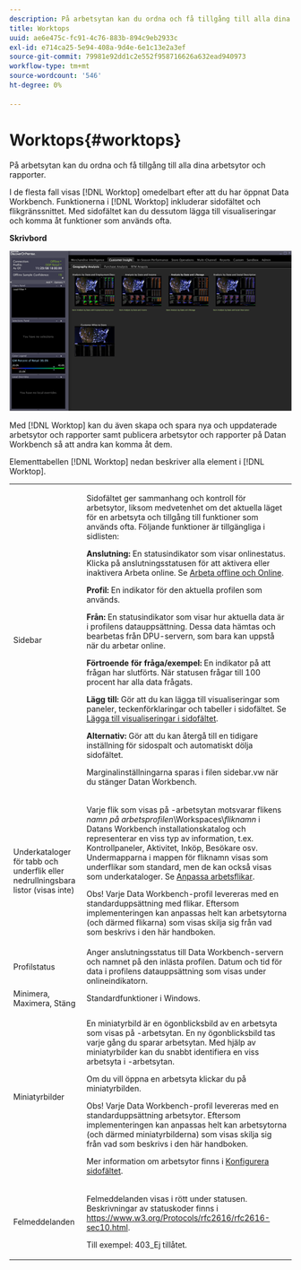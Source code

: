 ```yaml
---
description: På arbetsytan kan du ordna och få tillgång till alla dina arbetsytor och rapporter.
title: Worktops
uuid: ae6e475c-fc91-4c76-883b-894c9eb2933c
exl-id: e714ca25-5e94-408a-9d4e-6e1c13e2a3ef
source-git-commit: 79981e92dd1c2e552f958716626a632ead940973
workflow-type: tm+mt
source-wordcount: '546'
ht-degree: 0%

---
```


# Worktops{#worktops}

På arbetsytan kan du ordna och få tillgång till alla dina arbetsytor och rapporter.

I de flesta fall visas [!DNL Worktop] omedelbart efter att du har öppnat Data Workbench. Funktionerna i [!DNL Worktop] inkluderar sidofältet och flikgränssnittet. Med sidofältet kan du dessutom lägga till visualiseringar och komma åt funktioner som används ofta.

**Skrivbord**

![](assets/client-wktp.png)

Med [!DNL Worktop] kan du även skapa och spara nya och uppdaterade arbetsytor och rapporter samt publicera arbetsytor och rapporter på Datan Workbench så att andra kan komma åt dem.

Elementtabellen [!DNL Worktop] nedan beskriver alla element i [!DNL Worktop].

<table id="table_CB1DBB7DE8E2450A8C57601531BBD689">
 <tbody>
  <tr>
   <td colname="col1"> Sidebar </td>
   <td colname="col2"> <p>Sidofältet ger sammanhang och kontroll för arbetsytor, liksom medvetenhet om det aktuella läget för en arbetsyta och tillgång till funktioner som används ofta. Följande funktioner är tillgängliga i sidlisten: </p> <p> <b>Anslutning:</b> En statusindikator som visar onlinestatus. Klicka på anslutningsstatusen för att aktivera eller inaktivera <span class="wintitle"> Arbeta online</span>. Se <a href="../../home/c-get-started/c-off-on.md#concept-cef8758ede044b18b3558376c5eb9f54"> Arbeta offline och Online</a>. </p> <p> <b>Profil:</b> En indikator för den aktuella profilen som används. </p> <p> <b>Från:  </b>En statusindikator som visar hur aktuella data är i profilens datauppsättning. Dessa data hämtas och bearbetas från DPU-servern, som bara kan uppstå när du arbetar online. </p> <p> <b>Förtroende för fråga/exempel:</b> En indikator på att frågan har slutförts. När statusen frågar till 100 procent har alla data frågats. </p> <p> <b>Lägg till:</b> Gör att du kan lägga till visualiseringar som paneler, teckenförklaringar och tabeller i sidofältet. Se <a href="../../home/c-get-started/c-config-sidebar.md#section-666f70a405db4f8d8eaffa567ffcac06"> Lägga till visualiseringar i sidofältet</a>. </p> <p> <b>Alternativ:</b> Gör att du kan återgå till en tidigare inställning för sidospalt och automatiskt dölja sidofältet. </p> <p>Marginalinställningarna sparas i filen <span class="filepath"> sidebar.vw</span> när du stänger Datan Workbench. </p> </td>
  </tr>
  <tr>
   <td colname="col1"> <p>Underkataloger för tabb och underflik eller nedrullningsbara listor (visas inte) </p> </td>
   <td colname="col2"> <p>Varje flik som visas på <span class="wintitle">-arbetsytan</span> motsvarar flikens <i>namn på arbetsprofilen</i>\Workspaces\<i>fliknamn</i> i Datans Workbench installationskatalog och representerar en viss typ av information, t.ex. Kontrollpaneler, Aktivitet, Inköp, Besökare osv. Undermapparna i mappen för fliknamn visas som underflikar som standard, men de kan också visas som underkataloger. Se <a href="../../home/c-get-started/c-intf-anlys-ftrs/c-cstm-wktp-tabs/c-cstm-wktp-tabs.md#concept-0f1e6061b03949199326dc6df71a52bc"> Anpassa arbetsflikar</a>. </p> <p> <p>Obs!  Varje Data Workbench-profil levereras med en standarduppsättning med flikar. Eftersom implementeringen kan anpassas helt kan arbetsytorna (och därmed flikarna) som visas skilja sig från vad som beskrivs i den här handboken. </p> </p> </td>
  </tr>
  <tr>
   <td colname="col1"> Profilstatus </td>
   <td colname="col2"> Anger anslutningsstatus till Data Workbench-servern och namnet på den inlästa profilen. Datum och tid för data i profilens datauppsättning som visas under onlineindikatorn. </td>
  </tr>
  <tr>
   <td colname="col1"> Minimera, Maximera, Stäng </td>
   <td colname="col2"> Standardfunktioner i Windows. </td>
  </tr>
  <tr>
   <td colname="col1"> Miniatyrbilder </td>
   <td colname="col2"> <p>En miniatyrbild är en ögonblicksbild av en arbetsyta som visas på <span class="wintitle">-arbetsytan</span>. En ny ögonblicksbild tas varje gång du sparar arbetsytan. Med hjälp av miniatyrbilder kan du snabbt identifiera en viss arbetsyta i <span class="wintitle">-arbetsytan</span>. </p> <p>Om du vill öppna en arbetsyta klickar du på miniatyrbilden. </p> <p> <p>Obs!  Varje Data Workbench-profil levereras med en standarduppsättning arbetsytor. Eftersom implementeringen kan anpassas helt kan arbetsytorna (och därmed miniatyrbilderna) som visas skilja sig från vad som beskrivs i den här handboken. </p> </p> <p>Mer information om arbetsytor finns i <a href="../../home/c-get-started/c-config-sidebar.md#concept-41db771b302e43018e5a9daa40b397e6"> Konfigurera sidofältet</a>. </p> </td>
  </tr>
  <tr>
   <td colname="col1"> Felmeddelanden </td>
   <td colname="col2"> <p>Felmeddelanden visas i rött under statusen. Beskrivningar av statuskoder finns i <a href="https://www.w3.org/Protocols/rfc2616/rfc2616-sec10.html" format="http" scope="external"> https://www.w3.org/Protocols/rfc2616/rfc2616-sec10.html</a>. </p> <p>Till exempel: 403_Ej tillåtet. </p> </td>
  </tr>
 </tbody>
</table>

